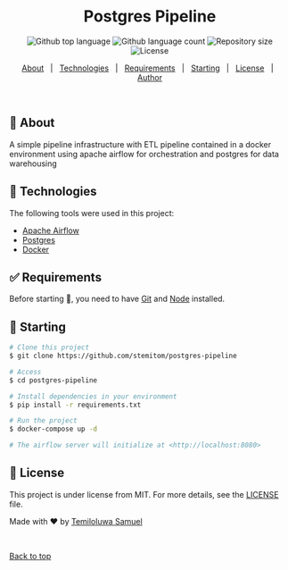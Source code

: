 
<h1 align="center">Postgres Pipeline</h1>

<p align="center">
  <img alt="Github top language" src="https://img.shields.io/github/languages/top/stemitom/postgres-pipeline?color=56BEB8">

  <img alt="Github language count" src="https://img.shields.io/github/languages/count/stemitom/postgres-pipeline?color=56BEB8">

  <img alt="Repository size" src="https://img.shields.io/github/repo-size/stemitom/postgres-pipeline?color=56BEB8">

  <img alt="License" src="https://img.shields.io/github/license/stemitom/postgres-pipeline?color=56BEB8">

  <!-- <img alt="Github issues" src="https://img.shields.io/github/issues/{{YOUR_GITHUB_USERNAME}}/postgres-pipeline?color=56BEB8" /> -->

  <!-- <img alt="Github forks" src="https://img.shields.io/github/forks/{{YOUR_GITHUB_USERNAME}}/postgres-pipeline?color=56BEB8" /> -->

  <!-- <img alt="Github stars" src="https://img.shields.io/github/stars/{{YOUR_GITHUB_USERNAME}}/postgres-pipeline?color=56BEB8" /> -->
</p>

<!-- Status -->

<!-- <h4 align="center"> 
	🚧  Postgres Pipeline 🚀 Under construction...  🚧
</h4> 

<hr> -->

<p align="center">
  <a href="#dart-about">About</a> &#xa0; | &#xa0; 
  <a href="#rocket-technologies">Technologies</a> &#xa0; | &#xa0;
  <a href="#white_check_mark-requirements">Requirements</a> &#xa0; | &#xa0;
  <a href="#checkered_flag-starting">Starting</a> &#xa0; | &#xa0;
  <a href="#memo-license">License</a> &#xa0; | &#xa0;
  <a href="https://github.com/stemitom" target="_blank">Author</a>
</p>

<br>

## :dart: About ##

A simple pipeline infrastructure with ETL pipeline contained in a docker environment using apache airflow for orchestration and postgres for data warehousing

## :rocket: Technologies ##

The following tools were used in this project:

- [Apache Airflow](https://airflow.apache.org/)
- [Postgres](https://www.postgresql.org/)
- [Docker](https://docs.docker.com/compose/)

## :white_check_mark: Requirements ##

Before starting :checkered_flag:, you need to have [Git](https://git-scm.com) and [Node](https://nodejs.org/en/) installed.

## :checkered_flag: Starting ##

```bash
# Clone this project
$ git clone https://github.com/stemitom/postgres-pipeline

# Access
$ cd postgres-pipeline

# Install dependencies in your environment
$ pip install -r requirements.txt

# Run the project
$ docker-compose up -d

# The airflow server will initialize at <http://localhost:8080>
```

## :memo: License ##

This project is under license from MIT. For more details, see the [LICENSE](LICENSE.md) file.


Made with :heart: by <a href="https://github.com/stemitom" target="_blank">Temiloluwa Samuel</a>

&#xa0;

<a href="#top">Back to top</a>
